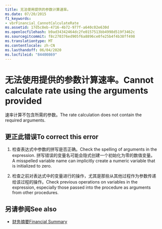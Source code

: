 ```yaml
---
title: 无法使用提供的参数计算速率。
ms.date: 07/20/2015
f1_keywords:
- vbrFinancial_CannotCalculateRate
ms.assetid: 17d5c8eb-4716-4b72-977f-a640c02e630d
ms.openlocfilehash: b9ad34342464dc2fe0157513bb4998d519f3462c
ms.sourcegitcommit: f8c270376ed905f6a8896ce0fe25b4f4b38ff498
ms.translationtype: MT
ms.contentlocale: zh-CN
ms.lasthandoff: 06/04/2020
ms.locfileid: "84400869"
---
```

# <a name="cannot-calculate-rate-using-the-arguments-provided"></a><span data-ttu-id="2ff91-102">无法使用提供的参数计算速率。</span><span class="sxs-lookup"><span data-stu-id="2ff91-102">Cannot calculate rate using the arguments provided</span></span>
<span data-ttu-id="2ff91-103">速率计算不包含所需的参数。</span><span class="sxs-lookup"><span data-stu-id="2ff91-103">The rate calculation does not contain the required arguments.</span></span>  
  
## <a name="to-correct-this-error"></a><span data-ttu-id="2ff91-104">更正此错误</span><span class="sxs-lookup"><span data-stu-id="2ff91-104">To correct this error</span></span>  
  
1. <span data-ttu-id="2ff91-105">检查表达式中参数的拼写是否正确。</span><span class="sxs-lookup"><span data-stu-id="2ff91-105">Check the spelling of arguments in the expression.</span></span> <span data-ttu-id="2ff91-106">拼写错误的变量名可能会隐式创建一个初始化为零的数值变量。</span><span class="sxs-lookup"><span data-stu-id="2ff91-106">A misspelled variable name can implicitly create a numeric variable that is initialized to zero.</span></span>  
  
2. <span data-ttu-id="2ff91-107">检查之前对表达式中的变量进行的操作，尤其是那些从其他过程作为参数传递给该过程的操作。</span><span class="sxs-lookup"><span data-stu-id="2ff91-107">Check previous operations on variables in the expression, especially those passed into the procedure as arguments from other procedures.</span></span>  
  
## <a name="see-also"></a><span data-ttu-id="2ff91-108">另请参阅</span><span class="sxs-lookup"><span data-stu-id="2ff91-108">See also</span></span>

- [<span data-ttu-id="2ff91-109">财务摘要</span><span class="sxs-lookup"><span data-stu-id="2ff91-109">Financial Summary</span></span>](../language-reference/keywords/financial-summary.md)
